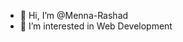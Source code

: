 - 👋 Hi, I’m @Menna-Rashad
- 👀 I’m interested in Web Development
<!---
Menna-Rashad/Menna-Rashad is a ✨ special ✨ repository because its `README.md` (this file) appears on your GitHub profile.
You can click the Preview link to take a look at your changes.
--->
